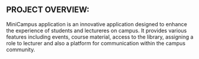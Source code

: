 ## PROJECT OVERVIEW:
MiniCampus application is an innovative application designed to enhance the experience of students and lectureres on campus. It provides various features including events, course material, access to the library, assigning a role to lecturer and also a platform for communication within the campus community.
